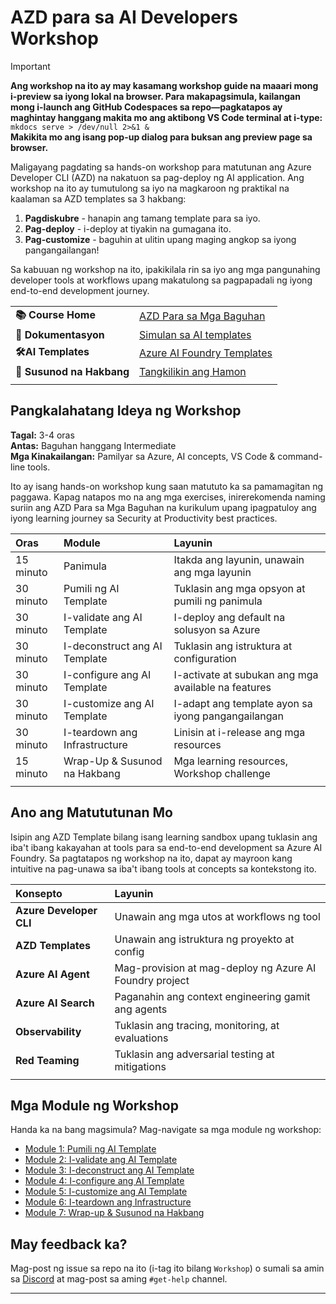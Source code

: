 <!--
CO_OP_TRANSLATOR_METADATA:
{
  "original_hash": "1a87eaee8309cd74837981fdc6834dd9",
  "translation_date": "2025-09-24T23:32:22+00:00",
  "source_file": "workshop/docs/index.md",
  "language_code": "tl"
}
-->
# AZD para sa AI Developers Workshop

> [!IMPORTANT]  
> **Ang workshop na ito ay may kasamang workshop guide na maaari mong i-preview sa iyong lokal na browser. Para makapagsimula, kailangan mong i-launch ang GitHub Codespaces sa repo—pagkatapos ay maghintay hanggang makita mo ang aktibong VS Code terminal at i-type:**  
> `mkdocs serve > /dev/null 2>&1 &`  
> **Makikita mo ang isang pop-up dialog para buksan ang preview page sa browser.**

Maligayang pagdating sa hands-on workshop para matutunan ang Azure Developer CLI (AZD) na nakatuon sa pag-deploy ng AI application. Ang workshop na ito ay tumutulong sa iyo na magkaroon ng praktikal na kaalaman sa AZD templates sa 3 hakbang:

1. **Pagdiskubre** - hanapin ang tamang template para sa iyo.
1. **Pag-deploy** - i-deploy at tiyakin na gumagana ito.
1. **Pag-customize** - baguhin at ulitin upang maging angkop sa iyong pangangailangan!

Sa kabuuan ng workshop na ito, ipakikilala rin sa iyo ang mga pangunahing developer tools at workflows upang makatulong sa pagpapadali ng iyong end-to-end development journey.

| | | 
|:---|:---|
| **📚 Course Home**| [AZD Para sa Mga Baguhan](../README.md)|
| **📖 Dokumentasyon** | [Simulan sa AI templates](https://learn.microsoft.com/en-us/azure/ai-foundry/how-to/develop/ai-template-get-started)|
| **🛠️AI Templates** | [Azure AI Foundry Templates](https://ai.azure.com/templates) |
|**🚀 Susunod na Hakbang** | [Tangkilikin ang Hamon](../../../../workshop/docs) |
| | |

## Pangkalahatang Ideya ng Workshop

**Tagal:** 3-4 oras  
**Antas:** Baguhan hanggang Intermediate  
**Mga Kinakailangan:** Pamilyar sa Azure, AI concepts, VS Code & command-line tools.

Ito ay isang hands-on workshop kung saan matututo ka sa pamamagitan ng paggawa. Kapag natapos mo na ang mga exercises, inirerekomenda naming suriin ang AZD Para sa Mga Baguhan na kurikulum upang ipagpatuloy ang iyong learning journey sa Security at Productivity best practices.

| Oras| Module  | Layunin |
|:---|:---|:---|
| 15 minuto | Panimula | Itakda ang layunin, unawain ang mga layunin |
| 30 minuto | Pumili ng AI Template | Tuklasin ang mga opsyon at pumili ng panimula | 
| 30 minuto | I-validate ang AI Template | I-deploy ang default na solusyon sa Azure |
| 30 minuto | I-deconstruct ang AI Template | Tuklasin ang istruktura at configuration |
| 30 minuto | I-configure ang AI Template | I-activate at subukan ang mga available na features |
| 30 minuto | I-customize ang AI Template | I-adapt ang template ayon sa iyong pangangailangan |
| 30 minuto | I-teardown ang Infrastructure | Linisin at i-release ang mga resources |
| 15 minuto | Wrap-Up & Susunod na Hakbang | Mga learning resources, Workshop challenge |
| | |

## Ano ang Matututunan Mo

Isipin ang AZD Template bilang isang learning sandbox upang tuklasin ang iba't ibang kakayahan at tools para sa end-to-end development sa Azure AI Foundry. Sa pagtatapos ng workshop na ito, dapat ay mayroon kang intuitive na pag-unawa sa iba't ibang tools at concepts sa kontekstong ito.

| Konsepto  | Layunin |
|:---|:---|
| **Azure Developer CLI** | Unawain ang mga utos at workflows ng tool |
| **AZD Templates**| Unawain ang istruktura ng proyekto at config |
| **Azure AI Agent**| Mag-provision at mag-deploy ng Azure AI Foundry project  |
| **Azure AI Search**| Paganahin ang context engineering gamit ang agents |
| **Observability**| Tuklasin ang tracing, monitoring, at evaluations |
| **Red Teaming**| Tuklasin ang adversarial testing at mitigations |
| | |

## Mga Module ng Workshop

Handa ka na bang magsimula? Mag-navigate sa mga module ng workshop:

- [Module 1: Pumili ng AI Template](instructions/1-Select-AI-Template.md)
- [Module 2: I-validate ang AI Template](instructions/2-Validate-AI-Template.md) 
- [Module 3: I-deconstruct ang AI Template](instructions/3-Deconstruct-AI-Template.md)
- [Module 4: I-configure ang AI Template](instructions/4-Configure-AI-Template.md)
- [Module 5: I-customize ang AI Template](instructions/5-Customize-AI-Template.md)
- [Module 6: I-teardown ang Infrastructure](instructions/6-Teardown-Infrastructure.md)
- [Module 7: Wrap-up & Susunod na Hakbang](instructions/7-Wrap-up.md)

## May feedback ka?

Mag-post ng issue sa repo na ito (i-tag ito bilang `Workshop`) o sumali sa amin sa [Discord](https://aka.ms/foundry/discord) at mag-post sa aming `#get-help` channel.

---

